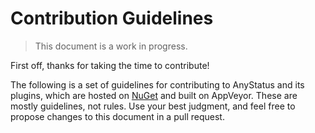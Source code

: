 # Contribution Guidelines

> This document is a work in progress.

First off, thanks for taking the time to contribute!

The following is a set of guidelines for contributing to AnyStatus and its plugins, which are hosted on [NuGet](https://www.nuget.org/packages/AnyStatus.Monitors/) and built on AppVeyor. These are mostly guidelines, not rules. Use your best judgment, and feel free to propose changes to this document in a pull request.
 
